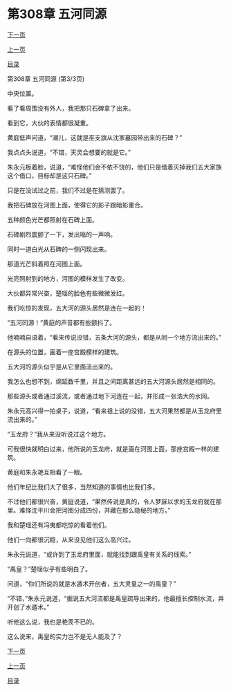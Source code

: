 <h1>第308章   五河同源</h1>
            <div><p><a href="./924_%E7%AC%AC309%E7%AB%A0_%E7%8E%89%E9%BE%99%E5%BA%9C.md">下一页</a></p><p><a href="./922_%E7%AC%AC308%E7%AB%A0_%E4%BA%94%E6%B2%B3%E5%90%8C%E6%BA%90.md">上一页</a></p><p><a href="../">目录</a></p></div>
            <div><p>第308章   五河同源 (第3/3页)</p><p>中央位置。</p><p>看了看周围没有外人，我把那只石碑拿了出来。</p><p>看到它，大伙的表情都很凝重。</p><p>黄庭低声问道，“潮儿，这就是巫支旗从沈家墓园带出来的石碑？”</p><p>我点点头说道，“不错，天灵会想要的就是它。”</p><p>朱永元板着脸，说道，“难怪他们会不依不饶的，他们只是借着灭掉我们五大家族这个借口，目标却是这只石碑。”</p><p>只是在没试过之前，我们不过是在猜测罢了。</p><p>我把石碑放在河图上面，使得它的影子跟暗影重合。</p><p>五种颜色光芒都照射在石碑上面。</p><p>石碑剧烈震颤了一下，发出嗡的一声响。</p><p>同时一道白光从石碑的一侧闪现出来。</p><p>那道光芒斜着照在河图上面。</p><p>光亮照射到的地方，河图的模样发生了改变。</p><p>大伙都异常兴奋，楚瑶的脸色有些微微发红。</p><p>我们吃惊的发现，五大河的源头居然是连在一起的！</p><p>“五河同源！”黄庭的声音都有些颤抖了。</p><p>他喃喃自语着，“看来传说没错，五条大河的源头，都是从同一个地方流出来的。”</p><p>在源头的位置，画着一座宫殿模样的建筑。</p><p>五大河的源头似乎是从它里面流出来的。</p><p>我怎么也想不到，绵延数千里，并且之间距离甚远的五大河源头居然是相同的。</p><p>那些源头或者通过溪流，或者通过地下河连在一起，并形成一张浩大的水网。</p><p>朱永元高兴得一拍桌子，说道，“看来祖上说的没错，五大河果然都是从玉龙府里流出来的。”</p><p>“玉龙府？”我从来没听说过这个地方。</p><p>可我很快就明白过来，他所说的玉龙府，就是画在河图上面，那座宫殿一样的建筑。</p><p>黄庭和朱永艳互相看了一眼。</p><p>他们年纪比我们大了很多，当然知道的事情也比我们多。</p><p>不过他们都很兴奋，黄庭说道，“果然传说是真的，令人梦寐以求的玉龙府就在那里。难怪沈平川会把河图分成四份，并藏在那么隐秘的地方。”</p><p>我和楚瑶还有冯夷都吃惊的看着他们。</p><p>他们一向都很沉稳，从来没见他们这么高兴过。</p><p>朱永元说道，“或许到了玉龙府里面，就能找到跟禹皇有关系的线索。”</p><p>“禹皇？”楚瑶似乎有些明白了。</p><p>问道，“你们所说的就是水遁术开创者，五大灵皇之一的禹皇？”</p><p>“不错，”朱永元说道，“据说五大河流都是禹皇疏导出来的，他最擅长控制水流，并开创了水遁术。”</p><p>听他这么说，我也是艳羡不已的。</p><p>这么说来，禹皇的实力岂不是无人能及了？</p></div>
            <div><p><a href="./924_%E7%AC%AC309%E7%AB%A0_%E7%8E%89%E9%BE%99%E5%BA%9C.md">下一页</a></p><p><a href="./922_%E7%AC%AC308%E7%AB%A0_%E4%BA%94%E6%B2%B3%E5%90%8C%E6%BA%90.md">上一页</a></p><p><a href="../">目录</a></p></div>